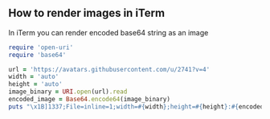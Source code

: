 ## How to render images in iTerm

In iTerm you can render encoded base64 string as an image

```ruby
require 'open-uri'
require 'base64'

url = 'https://avatars.githubusercontent.com/u/2741?v=4'
width = 'auto'
height = 'auto'
image_binary = URI.open(url).read
encoded_image = Base64.encode64(image_binary)
puts "\x1B]1337;File=inline=1;width=#{width};height=#{height}:#{encoded_image}\x07"
```
